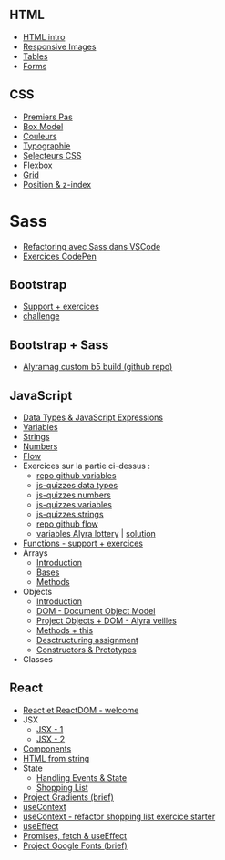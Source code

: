 ## HTML

- [HTML intro](./html/HTML)
- [Responsive Images](./html/responsive-images)
- [Tables](./html/tables)
- [Forms](./html/forms)

## CSS

- [Premiers Pas](./css/premiers-pas)
- [Box Model](./css/box-model)
- [Couleurs](./css/couleurs)
- [Typographie](./css/typographie)
- [Selecteurs CSS](./css/css-selecteurs)
- [Flexbox](./css/flexbox)
- [Grid](./css/grid)
- [Position & z-index](./css/position-z-index)

# Sass

- [Refactoring avec Sass dans VSCode](https://github.com/pehaa/cssoffsass)
- [Exercices CodePen](./sass/exercices)

## Bootstrap

- [Support + exercices](./bootstrap)
- [challenge]()

## Bootstrap + Sass

- [Alyramag custom b5 build (github repo)](https://github.com/pehaa/alyramag-custom-b5-build)

## JavaScript

- [Data Types & JavaScript Expressions](./javascript/data-expressions)
- [Variables](./javascript/variables)
- [Strings](./javascript/strings)
- [Numbers](./javascript/numbers)
- [Flow](./flow)
- Exercices sur la partie ci-dessus :
  - [repo github variables](https://github.com/pehaa/js-start/)
  - [js-quizzes data types](https://javascript-quizzes.netlify.app/types)
  - [js-quizzes numbers](https://javascript-quizzes.netlify.app/numbers)
  - [js-quizzes variables](https://javascript-quizzes.netlify.app/variables)
  - [js-quizzes strings](https://javascript-quizzes.netlify.app/strings)
  - [repo github flow](https://github.com/pehaa/js-flow)
  - [variables Alyra lottery](https://codepen.io/alyra/pen/MWKQPzj) | [solution](https://codepen.io/alyra/pen/d2ae034b58871bfa51b4c70e23abcf54)
- [Functions - support + exercices](./javascript/functions)
- Arrays
  - [Introduction](./javascript/arrays/introduction)
  - [Bases](./javascript/arrays/bases)
  - [Methods](./javascript/arrays/methods)
- Objects
  - [Introduction](./javascript/objects/introduction)
  - [DOM - Document Object Model](./javascript/objects/DOM)
  - [Project Objects + DOM - Alyra veilles](https://github.com/pehaa/alyra-veilles-challenge)
  - [Methods + this](./javascript/objects/methods/)
  - [Desctructuring assignment](./javascript/objects/destructuring/)
  - [Constructors & Prototypes](./javascript/objects/constructors-prototypes)
- Classes

## React

- [React et ReactDOM - welcome](./react/react-reactdom-welcome)
- JSX
  - [JSX - 1](./react/jsx/jsx-1)
  - [JSX - 2](./react/jsx/jsx-2)
- [Components](./react/components)
- [HTML from string](./react/html-from-string)
- State
  - [Handling Events & State](./react/state/events-state)
  - [Shopping List](./react/state/shopping-list-example)
- [Project Gradients (brief)](./react/project-gradients)
- [useContext](https://github.com/pehaa/alyra-gradients-context)
- [useContext - refactor shopping list exercice starter](https://github.com/pehaa/alyra-shopping-refactor-context)
- [useEffect](./react/useEffect)
- [Promises, fetch & useEffect](./react/promises-fetch-useEffect)
- [Project Google Fonts (brief)](./react/project-google-fonts)
